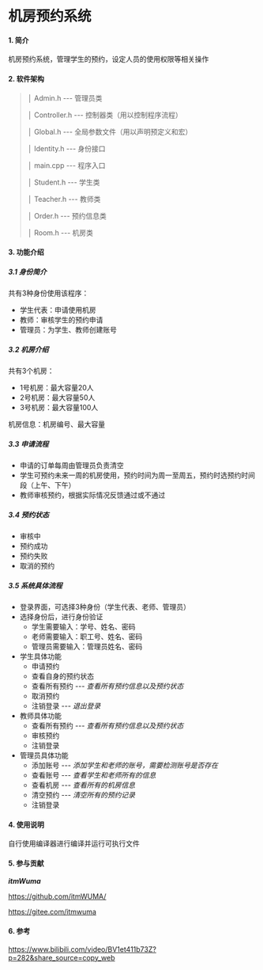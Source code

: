 # 机房预约系统

#### 1. 简介
机房预约系统，管理学生的预约，设定人员的使用权限等相关操作



#### 2. 软件架构
> │  Admin.h	--- 管理员类
>
> │  Controller.h	--- 控制器类（用以控制程序流程）
>
> │  Global.h	--- 全局参数文件（用以声明预定义和宏）
>
> │  Identity.h	--- 身份接口
>
> │  main.cpp	--- 程序入口
>
> │  Student.h	--- 学生类
>
> │  Teacher.h	--- 教师类
>
> │  Order.h	--- 预约信息类
> 
> │  Room.h	--- 机房类

#### 3. 功能介绍

##### 3.1 身份简介

共有3种身份使用该程序：

- 学生代表：申请使用机房
- 教师：审核学生的预约申请
- 管理员：为学生、教师创建账号

##### 3.2 机房介绍

共有3个机房：

- 1号机房：最大容量20人
- 2号机房：最大容量50人
- 3号机房：最大容量100人

机房信息：机房编号、最大容量

##### 3.3 申请流程

- 申请的订单每周由管理员负责清空
- 学生可预约未来一周的机房使用，预约时间为周一至周五，预约时选预约时间段（上午、下午）
- 教师审核预约，根据实际情况反馈通过或不通过

##### 3.4 预约状态

- 审核中
- 预约成功
- 预约失败
- 取消的预约

##### 3.5 系统具体流程

- 登录界面，可选择3种身份（学生代表、老师、管理员）
- 选择身份后，进行身份验证
  - 学生需要输入：学号、姓名、密码
  - 老师需要输入：职工号、姓名、密码
  - 管理员需要输入：管理员姓名、密码
- 学生具体功能
  - 申请预约	
  - 查看自身的预约状态
  - 查看所有预约   ---  *查看所有预约信息以及预约状态*
  - 取消预约
  - 注销登录   ---  *退出登录*
- 教师具体功能
  - 查看所有预约  ---  *查看所有预约信息以及预约状态*
  - 审核预约
  - 注销登录
- 管理员具体功能
  - 添加账号  ---  *添加学生和老师的账号，需要检测账号是否存在*
  - 查看账号  ---  *查看学生和老师所有的信息*
  - 查看机房  ---  *查看所有的机房信息*
  - 清空预约  ---  *清空所有的预约记录*
  - 注销登录



#### 4. 使用说明

自行使用编译器进行编译并运行可执行文件



#### 5. 参与贡献

***itmWuma***

https://github.com/itmWUMA/

https://gitee.com/itmwuma



#### 6. 参考

https://www.bilibili.com/video/BV1et411b73Z?p=282&share_source=copy_web
